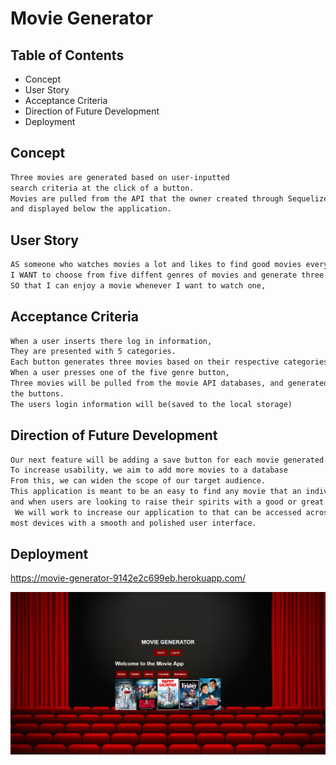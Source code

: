 # Movie Generator


## Table of Contents
* Concept
* User Story
* Acceptance Criteria
* Direction of Future Development
* Deployment


## Concept

```md
Three movies are generated based on user-inputted 
search criteria at the click of a button. 
Movies are pulled from the API that the owner created through Sequelized 
and displayed below the application. 
```


## User Story

```md
AS someone who watches movies a lot and likes to find good movies every now and then,
I WANT to choose from five diffent genres of movies and generate three differnt movies related to that genre at the click of a button,
SO that I can enjoy a movie whenever I want to watch one,
```


## Acceptance Criteria

```md
When a user inserts there log in information,
They are presented with 5 categories.
Each button generates three movies based on their respective categories (Action, Thriller, Horror, Comedy & Romance movies)
When a user presses one of the five genre button,
Three movies will be pulled from the movie API databases, and generated under
the buttons.
The users login information will be(saved to the local storage)
```


## Direction of Future Development

```md
Our next feature will be adding a save button for each movie generated.
To increase usability, we aim to add more movies to a database
From this, we can widen the scope of our target audience.
This application is meant to be an easy to find any movie that an individual likes, 
and when users are looking to raise their spirits with a good or great movie.
 We will work to increase our application to that can be accessed across 
most devices with a smooth and polished user interface.
```

## Deployment
https://movie-generator-9142e2c699eb.herokuapp.com/

<img src="movie-app.png">
